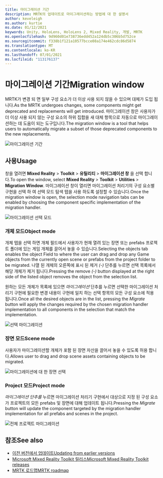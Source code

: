 ```yaml
---
title: 마이그레이션 기간
description: MRTK의 업데이트로 마이그레이션하는 방법에 대 한 설명서
author: keveleigh
ms.author: kurtie
ms.date: 01/12/2021
keywords: Unity, HoloLens, HoloLens 2, Mixed Reality, 개발, MRTK
ms.openlocfilehash: 9d960d01e738736edd452a124db5c306b5d752ce
ms.sourcegitcommit: f338b1f121a10577bcce08a174e462cdc86d5874
ms.translationtype: MT
ms.contentlocale: ko-KR
ms.lasthandoff: 07/01/2021
ms.locfileid: "113176137"
---
```

# <a name="migration-window"></a><span data-ttu-id="3c26e-104">마이그레이션 기간</span><span class="sxs-lookup"><span data-stu-id="3c26e-104">Migration window</span></span>

<span data-ttu-id="3c26e-105">MRTK가 변경 되 면 일부 구성 요소가 더 이상 사용 되지 않을 수 있으며 대체가 도입 됩니다.</span><span class="sxs-lookup"><span data-stu-id="3c26e-105">As the MRTK undergoes changes, some components might get deprecated and replacements will get introduced.</span></span>
<span data-ttu-id="3c26e-106">마이그레이션 창은 사용자가 더 이상 사용 되지 않는 구성 요소의 하위 집합을 새 대체 항목으로 자동으로 마이그레이션하는 데 도움이 되는 도구입니다.</span><span class="sxs-lookup"><span data-stu-id="3c26e-106">The migration window is a tool that helps users to automatically migrate a subset of those deprecated components to the new replacements.</span></span>

![마이그레이션 기간](../images/migration-window/MRTK_Migration_Window.png)

## <a name="usage"></a><span data-ttu-id="3c26e-108">사용</span><span class="sxs-lookup"><span data-stu-id="3c26e-108">Usage</span></span>

<span data-ttu-id="3c26e-109">창을 열려면 **Mixed Reality**  >  **Toolkit**  >  **유틸리티**  >  **마이그레이션 창** 을 선택 합니다.</span><span class="sxs-lookup"><span data-stu-id="3c26e-109">To open the window, select **Mixed Reality** > **Toolkit** > **Utilities** > **Migration Window**.</span></span> <span data-ttu-id="3c26e-110">마이그레이션 창이 열리면 마이그레이션 처리기의 구성 요소별 구현을 선택 하 여 선택 모드 탐색 탭을 사용 하도록 설정할 수 있습니다.</span><span class="sxs-lookup"><span data-stu-id="3c26e-110">Once the migration window is open, the selection mode navigation tabs can be enabled by choosing the component specific implementation of the migration handler.</span></span>  

![마이그레이션 선택 모드](../images/migration-window/MRTK_Migration_Modes.png)

### <a name="object-mode"></a><span data-ttu-id="3c26e-112">개체 모드</span><span class="sxs-lookup"><span data-stu-id="3c26e-112">Object mode</span></span>

<span data-ttu-id="3c26e-113">개체 탭을 선택 하면 개체 필드에서 사용자가 현재 열려 있는 장면 또는 prefabs 프로젝트 폴더에 있는 게임 개체를 끌어서 놓을 수 있습니다.</span><span class="sxs-lookup"><span data-stu-id="3c26e-113">Selecting the objects tab enables the object Field to where the user can drag and drop any Game objects from the currently open scene or prefabs from the project folder to be migrated.</span></span>
<span data-ttu-id="3c26e-114">나열 된 개체의 오른쪽에 표시 된 제거 *(-)* 단추를 누르면 선택 목록에서 해당 개체가 제거 됩니다.</span><span class="sxs-lookup"><span data-stu-id="3c26e-114">Pressing the remove *(-)* button displayed at the right side of the listed object removes the object from the selection list.</span></span>

<span data-ttu-id="3c26e-115">원하는 모든 개체가 목록에 있으면 *마이그레이션* 단추를 누르면 선택한 마이그레이션 처리기 구현에 필요한 변경 내용이 구현에 일치 하는 선택 항목의 모든 구성 요소에 적용 됩니다.</span><span class="sxs-lookup"><span data-stu-id="3c26e-115">Once all the desired objects are in the list, pressing the *Migrate* button will apply the changes required by the chosen migration handler implementation to all components in the selection that match the implementation.</span></span>

![선택 마이그레이션](../images/migration-window/MRTK_Object_Migration.png)

### <a name="scene-mode"></a><span data-ttu-id="3c26e-117">장면 모드</span><span class="sxs-lookup"><span data-stu-id="3c26e-117">Scene mode</span></span>

<span data-ttu-id="3c26e-118">사용자가 마이그레이션할 개체가 포함 된 장면 자산을 끌어서 놓을 수 있도록 허용 합니다.</span><span class="sxs-lookup"><span data-stu-id="3c26e-118">Allows user to drag and drop scene assets containing objects to be migrated.</span></span>

![마이그레이션에 대 한 장면 선택](../images/migration-window/MRTK_Scene_Selection.png)

### <a name="project-mode"></a><span data-ttu-id="3c26e-120">Project 모드</span><span class="sxs-lookup"><span data-stu-id="3c26e-120">Project mode</span></span>

<span data-ttu-id="3c26e-121">*마이그레이션 단추를* 누르면 마이그레이션 처리기 구현에서 대상으로 지정 된 구성 요소가 프로젝트의 모든 prefabs 및 장면에 대해 업데이트 됩니다.</span><span class="sxs-lookup"><span data-stu-id="3c26e-121">Pressing the *Migrate* button will update the component targeted by the migration handler implementation for all prefabs and scenes in the project.</span></span>

![전체 프로젝트 마이그레이션](../images/migration-window/MRTK_Project_Migration.png)

## <a name="see-also"></a><span data-ttu-id="3c26e-123">참조</span><span class="sxs-lookup"><span data-stu-id="3c26e-123">See also</span></span>

- [<span data-ttu-id="3c26e-124">이전 버전에서 업데이트</span><span class="sxs-lookup"><span data-stu-id="3c26e-124">Updating from earlier versions</span></span>](../../updates-deployment/updating.md)
- [<span data-ttu-id="3c26e-125">Microsoft Mixed Reality Toolkit 릴리스</span><span class="sxs-lookup"><span data-stu-id="3c26e-125">Microsoft Mixed Reality Toolkit releases</span></span>](../../release-notes/mrtk-26-release-notes.md)
- [<span data-ttu-id="3c26e-126">MRTK 로드맵</span><span class="sxs-lookup"><span data-stu-id="3c26e-126">MRTK roadmap</span></span>](../../roadmap.md)
